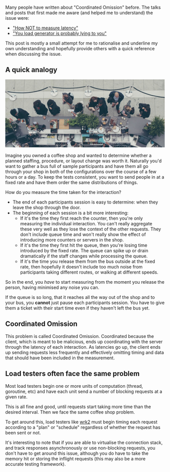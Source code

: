 <meta x-title="Coordinated Omission in load measurements"/>
<meta x-description="(Imported from old blog)"/>

Many people have written about "Coordinated Omission" before. The talks and posts that first made me aware (and helped me to understand) the issue were:

- ["How NOT to measure latency"](https://www.youtube.com/watch?v=lJ8ydIuPFeU)
- ["You load generator is probably lying to you"](http://highscalability.com/blog/2015/10/5/your-load-generator-is-probably-lying-to-you-take-the-red-pi.html)

This post is mostly a small attempt for me to rationalise and underline my own understanding and hopefully provide others with a quick reference when discussing the issue.

## A quick analogy

![Image of people queuing](coffee-queue.jpg)

Imagine you owned a coffee shop and wanted to determine whether a planned staffing, procedure, or layout change was worth it. Naturally you'd want to gather a bus full of sample participants and have them all go through your shop in both of the configurations over the course of a few hours or a day. To keep the tests consistent, you want to send people in at a fixed rate and have them order the same distributions of things.

How do you measure the time taken for the interaction?

- The end of each participants session is easy to determine: when they leave the shop through the door.
- The beginning of each session is a bit more interesting:
  - If it's the time they first reach the counter, then you're only measuring the individual interaction. You can't really aggregate these very well as they lose the context of the other requests. They don't include queue time and won't really show the effect of introducing more counters or servers in the shop.
  - If it's the time they first hit the queue, then you're losing time introduced by the fixed rate. The queue can spike up or drain dramatically if the staff changes while processing the queue.
  - If it's the time you release them from the bus outside at the fixed rate, then hopefully it doesn't include too much noise from participants taking different routes, or walking at different speeds.
  
So in the end, you _have_ to start measuring from the moment you release the person, having minimised any noise you can. 

If the queue is so long, that it reaches all the way out of the shop and to your bus, you **cannot** just pause each participants session. You have to give them a ticket with their start time even if they haven't left the bus yet.

## Coordinated Omission

This problem is called Coordinated Omission. Coordinated because the client, which is meant to be malicious, ends up coordinating with the server through the latency of each interaction. As latencies go up, the client ends up sending requests less frequently and effectively omitting timing and data that should have been included in the measurement.

## Load testers often face the same problem

Most load testers begin one or more units of computation (thread, goroutine, etc) and have each unit send a number of blocking requests at a given rate.

This is all fine and good, until requests start taking more time than the desired interval. Then we face the same coffee shop problem. 

To get around this, load testers like [wrk2](https://github.com/giltene/wrk2) must begin timing each request according to a "plan" or "schedule" regardless of whether the request has been sent or not. 

It's interesting to note that if you are able to virtualise the connection stack, and track responses asynchronously or use non-blocking requests, you don't have to get around this issue, although you do have to take the memory hit or storing the inflight requests (this may also be a more accurate testing framework).
